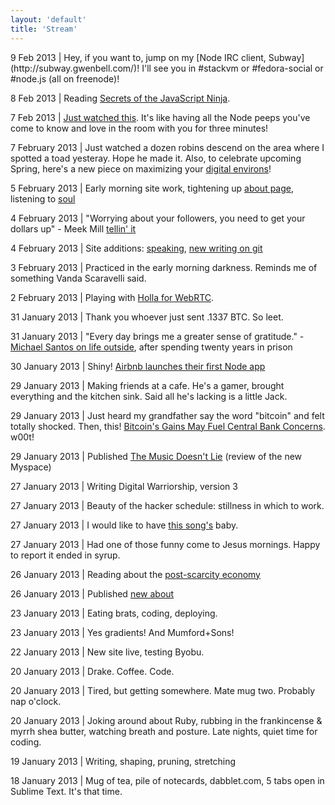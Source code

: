 ```yaml
--- 
layout: 'default'
title: 'Stream'
---
```


<p class="lead"><i class="icon-quote-left icon-large"></i> 9 Feb 2013 | Hey, if you want to, jump on my [Node IRC client, Subway](http://subway.gwenbell.com/)! I'll see you in #stackvm or #fedora-social or #node.js (all on freenode)!
</p>

8 Feb 2013 | Reading [Secrets of the JavaScript Ninja](http://www.amazon.com/Secrets-JavaScript-Ninja-John-Resig/dp/193398869X).


7 Feb 2013 | [Just watched this](http://www.youtube.com/watch?v=wxDBF3OOaRA). It's like having all the Node peeps you've come to know and love in the room with you for three minutes!

7 February 2013 | Just watched a dozen robins descend on the area where I spotted a toad yesteray. Hope he made it. Also, to celebrate upcoming Spring, here's a new piece on maximizing your [digital environs](/posts/digitalenvironment)!

5 February 2013 | Early morning site work, tightening up [about page](/pages/about), listening to [soul](https://new.myspace.com/gwenbell/mixes)

4 February 2013 | "Worrying about your followers, you need to get your dollars up" - Meek Mill [tellin' it](https://new.myspace.com/meekmill/music/album/amen-18591239?sid=88044203)

4 February 2013 | Site additions: [speaking](/pages/speaking), [new writing on git](/posts/yourresume)

3 February 2013 | Practiced in the early morning darkness. Reminds me of something Vanda Scaravelli said.

2 February 2013 | Playing with [Holla for WebRTC](https://github.com/wearefractal/holla).

31 January 2013 | Thank you whoever just sent .1337 BTC. So leet.

31 January 2013 | "Every day brings me a greater sense of gratitude." - [Michael Santos on life outside](http://www.slate.com/blogs/quora/2013/01/25/how_is_life_outside_after_being_in_prison_for_over_20_years.html), after spending twenty years in prison

30 January 2013 | Shiny! [Airbnb launches their first Node app](http://nerds.airbnb.com/weve-launched-our-first-nodejs-app-to-product)

29 January 2013 | Making friends at a cafe. He's a gamer, brought everything and the kitchen sink. Said all he's lacking is a little Jack.

29 January 2013 | Just heard my grandfather say the word "bitcoin" and felt totally shocked. Then, this! [Bitcoin's Gains May Fuel Central Bank Concerns](http://www.bloomberg.com/news/2013-01-28/bitcoin-s-gains-may-fuel-central-bank-concerns-chart-of-the-day.html). w00t! 

29 January 2013 | Published [The Music Doesn't Lie](http://gwenbell.com/posts/thenewmyspace) (review of the new Myspace)

27 January 2013 | Writing Digital Warriorship, version 3

27 January 2013 | Beauty of the hacker schedule: stillness in which to work.

27 January 2013 | I would like to have [this song's](https://new.myspace.com/video/shake-it-out-108244544) baby.

27 January 2013 | Had one of those funny come to Jesus mornings. Happy to report it ended in syrup.

26 January 2013 | Reading about the [post-scarcity economy](http://edge.org/response-detail/23860)

26 January 2013 | Published [new about](http://gwenbell.com/pages/about)

23 January 2013 | Eating brats, coding, deploying.

23 January 2013 | Yes gradients! And Mumford+Sons!

22 January 2013 | New site live, testing Byobu.

20 January 2013 | Drake. Coffee. Code.

20 January 2013 | Tired, but getting somewhere. Mate mug two. Probably nap o'clock.

20 January 2013 | Joking around about Ruby, rubbing in the frankincense & myrrh shea butter, watching breath and posture. Late nights, quiet time for coding.

19 January 2013 | Writing, shaping, pruning, stretching

18 January 2013 | Mug of tea, pile of notecards, dabblet.com, 5 tabs open in Sublime Text. It's that time.